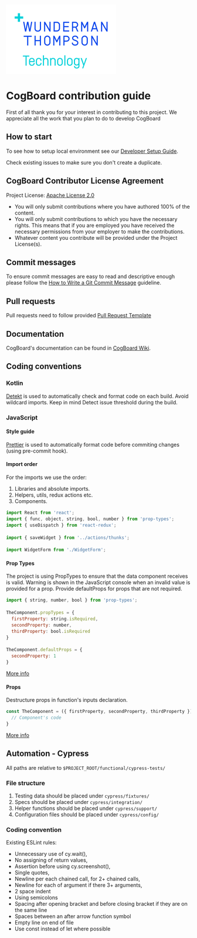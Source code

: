 <p>
  <img src="docs/images/wtt_logo.png" alt="Wunderman Thompson Technology logo Logo"/>
</p>

# CogBoard contribution guide

First of all thank you for your interest in contributing to this project. We appreciate all the work that you plan to do to develop CogBoard

## How to start

To see how to setup local environment see our [Developer Setup Guide](https://github.com/wttech/cogboard/wiki#prerequisites).

Check existing issues to make sure you don't create a duplicate.

## CogBoard Contributor License Agreement

Project License: [Apache License 2.0](https://github.com/wttech/cogboard/blob/master/LICENSE)

- You will only submit contributions where you have authored 100% of the content.
- You will only submit contributions to which you have the necessary rights. This means that if you are employed you have received the necessary permissions from your employer to make the contributions.
- Whatever content you contribute will be provided under the Project License(s).

## Commit messages

To ensure commit messages are easy to read and descriptive enough please follow the [How to Write a Git Commit Message](https://chris.beams.io/posts/git-commit/) guideline.

## Pull requests

Pull requests need to follow provided [Pull Request Template](https://github.com/wttech/cogboard/blob/master/.github/PULL_REQUEST_TEMPLATE.md)

## Documentation

CogBoard's documentation can be found in [CogBoard Wiki](https://github.com/wttech/cogboard/wiki).

## Coding conventions

### Kotlin

[Detekt](https://github.com/arturbosch/detekt) is used to automatically check and format code on each build.
Avoid wildcard imports. Keep in mind Detect issue threshold during the build.

### JavaScript

#### Style guide

[Prettier](https://prettier.io/) is used to automatically format code before commiting changes (using pre-commit hook).

#### Import order

For the imports we use the order:

1. Libraries and absolute imports.
2. Helpers, utils, redux actions etc.
3. Components.

```javascript
import React from 'react';
import { func, object, string, bool, number } from 'prop-types';
import { useDispatch } from 'react-redux';

import { saveWidget } from '../actions/thunks';

import WidgetForm from './WidgetForm';
```

#### Prop Types

The project is using PropTypes to ensure that the data component receives is valid. Warning is shown in the JavaScript console when an invalid value is provided for a prop. Provide defaultProps for props that are not required.

```javascript
import { string, number, bool } from 'prop-types';

TheComponent.propTypes = {
  firstProperty: string.isRequired,
  secondProperty: number,
  thirdProperty: bool.isRequired
}

TheComponent.defaultProps = {
  secondProperty: 1
}

```

[More info](https://reactjs.org/docs/typechecking-with-proptypes.html)

#### Props

Destructure props in function's inputs declaration.

```javascript
const TheComponent = ({ firstProperty, secondProperty, thirdProperty }) -> {
  // Component's code
}
```

[More info](https://developer.mozilla.org/en-US/docs/Web/JavaScript/Reference/Operators/Destructuring_assignment)

## Automation - Cypress

All paths are relative to `$PROJECT_ROOT/functional/cypress-tests/`

### File structure

1. Testing data should be placed under `cypress/fixtures/`
2. Specs should be placed under `cypress/integration/`
3. Helper functions should be placed under `cypress/support/`
4. Configuration files should be placed under `cypress/config/`

### Coding convention

Existing ESLint rules:
- Unnecessary use of cy.wait(),
- No assigning of return values,
- Assertion before using cy.screenshot(),
- Single quotes,
- Newline per each chained call, for 2+ chained calls,
- Newline for each of argument if there 3+ arguments,
- 2 space indent
- Using semicolons
- Spacing after opening bracket and before closing bracket if they are on the same line
- Spaces between an after arrow function symbol
- Empty line on end of file
- Use const instead of let where possible

